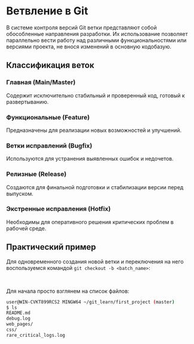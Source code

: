 # Ветвление в Git

В системе контроля версий Git ветки представляют собой обособленные направления разработки. Их использование позволяет параллельно вести работу над различными функциональностями или версиями проекта, не внося изменений в основную кодобазую.

## Классификация веток

### Главная (Main/Master)
Содержит исключительно стабильный и проверенный код, готовый к развертыванию.

### Функциональные (Feature)
Предназначены для реализации новых возможностей и улучшений.

### Ветки исправлений (Bugfix)
Используются для устранения выявленных ошибок и недочетов.

### Релизные (Release)
Создаются для финальной подготовки и стабилизации версии перед выпуском.

### Экстренные исправления (Hotfix)
Необходимы для оперативного решения критических проблем в рабочей среде.

## Практический пример
Для одновременного создания новой ветки и переключения на него воспользуемся командой `git checkout -b <batch_name>`:  

<br>

Для начала просто взглянем на список файлов:  
```bash
user@WIN-CVKT899RCS2 MINGW64 ~/git_learn/first_project (master)
$ ls
README.md  
debug.log               
web_pages/
css/       
rare_critical_logs.log
```